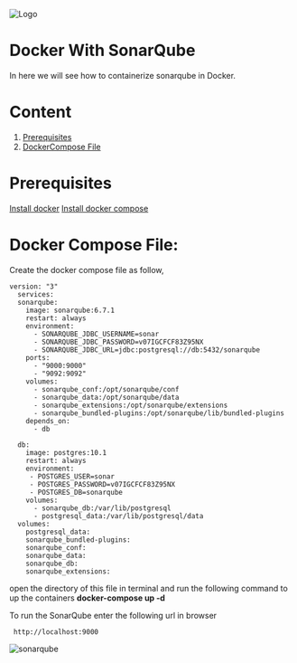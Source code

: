 
![Logo](https://github.com/udhaya-un/SonarQube/blob/master/GeppettoIcon.png?raw=true"Logo")

# Docker With SonarQube<br/>
   In here we will see how to containerize sonarqube in Docker.
   
# Content
1. [Prerequisites](#prerequisites)
1. [DockerCompose File](https://github.com/KishanRavindran/Angularlearning/blob/master/docs/docker-compose.yml)

# Prerequisites<br/> 
  [Install docker](https://docs.docker.com/install/)
  [Install docker compose](https://docs.docker.com/compose/install/)
         
# Docker Compose File:<br/>

Create the docker compose file as follow,
 
    version: "3"
      services:
      sonarqube:
        image: sonarqube:6.7.1
        restart: always
        environment:
          - SONARQUBE_JDBC_USERNAME=sonar
          - SONARQUBE_JDBC_PASSWORD=v07IGCFCF83Z95NX
          - SONARQUBE_JDBC_URL=jdbc:postgresql://db:5432/sonarqube
        ports:
          - "9000:9000"
          - "9092:9092"
        volumes:
          - sonarqube_conf:/opt/sonarqube/conf
          - sonarqube_data:/opt/sonarqube/data
          - sonarqube_extensions:/opt/sonarqube/extensions
          - sonarqube_bundled-plugins:/opt/sonarqube/lib/bundled-plugins
        depends_on:
          - db

      db:
        image: postgres:10.1
        restart: always
        environment:
         - POSTGRES_USER=sonar
         - POSTGRES_PASSWORD=v07IGCFCF83Z95NX
         - POSTGRES_DB=sonarqube
        volumes:
          - sonarqube_db:/var/lib/postgresql
          - postgresql_data:/var/lib/postgresql/data
      volumes:
        postgresql_data:
        sonarqube_bundled-plugins:
        sonarqube_conf:
        sonarqube_data:
        sonarqube_db:
        sonarqube_extensions:


         
         
  open the directory of this file in terminal and run the following command to up the containers
  **docker-compose up -d**
  
  To run the SonarQube enter the following url in browser
         
     http://localhost:9000
     
![sonarqube](https://github.com/udhaya-un/SonarQube/blob/master/sonarqube.png?raw=true"sonarqube")
     
         
        
